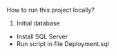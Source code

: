 How to run this project locally?
1. Initial database
- Install SQL Server
- Run script in file Deployment.sql
